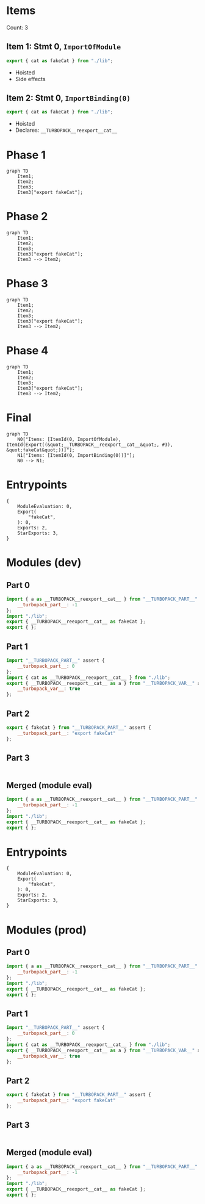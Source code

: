 # Items

Count: 3

## Item 1: Stmt 0, `ImportOfModule`

```js
export { cat as fakeCat } from "./lib";

```

- Hoisted
- Side effects

## Item 2: Stmt 0, `ImportBinding(0)`

```js
export { cat as fakeCat } from "./lib";

```

- Hoisted
- Declares: `__TURBOPACK__reexport__cat__`

# Phase 1
```mermaid
graph TD
    Item1;
    Item2;
    Item3;
    Item3["export fakeCat"];
```
# Phase 2
```mermaid
graph TD
    Item1;
    Item2;
    Item3;
    Item3["export fakeCat"];
    Item3 --> Item2;
```
# Phase 3
```mermaid
graph TD
    Item1;
    Item2;
    Item3;
    Item3["export fakeCat"];
    Item3 --> Item2;
```
# Phase 4
```mermaid
graph TD
    Item1;
    Item2;
    Item3;
    Item3["export fakeCat"];
    Item3 --> Item2;
```
# Final
```mermaid
graph TD
    N0["Items: [ItemId(0, ImportOfModule), ItemId(Export((&quot;__TURBOPACK__reexport__cat__&quot;, #3), &quot;fakeCat&quot;))]"];
    N1["Items: [ItemId(0, ImportBinding(0))]"];
    N0 --> N1;
```
# Entrypoints

```
{
    ModuleEvaluation: 0,
    Export(
        "fakeCat",
    ): 0,
    Exports: 2,
    StarExports: 3,
}
```


# Modules (dev)
## Part 0
```js
import { a as __TURBOPACK__reexport__cat__ } from "__TURBOPACK_PART__" assert {
    __turbopack_part__: -1
};
import "./lib";
export { __TURBOPACK__reexport__cat__ as fakeCat };
export { };

```
## Part 1
```js
import "__TURBOPACK_PART__" assert {
    __turbopack_part__: 0
};
import { cat as __TURBOPACK__reexport__cat__ } from "./lib";
export { __TURBOPACK__reexport__cat__ as a } from "__TURBOPACK_VAR__" assert {
    __turbopack_var__: true
};

```
## Part 2
```js
export { fakeCat } from "__TURBOPACK_PART__" assert {
    __turbopack_part__: "export fakeCat"
};

```
## Part 3
```js

```
## Merged (module eval)
```js
import { a as __TURBOPACK__reexport__cat__ } from "__TURBOPACK_PART__" assert {
    __turbopack_part__: -1
};
import "./lib";
export { __TURBOPACK__reexport__cat__ as fakeCat };
export { };

```
# Entrypoints

```
{
    ModuleEvaluation: 0,
    Export(
        "fakeCat",
    ): 0,
    Exports: 2,
    StarExports: 3,
}
```


# Modules (prod)
## Part 0
```js
import { a as __TURBOPACK__reexport__cat__ } from "__TURBOPACK_PART__" assert {
    __turbopack_part__: -1
};
import "./lib";
export { __TURBOPACK__reexport__cat__ as fakeCat };
export { };

```
## Part 1
```js
import "__TURBOPACK_PART__" assert {
    __turbopack_part__: 0
};
import { cat as __TURBOPACK__reexport__cat__ } from "./lib";
export { __TURBOPACK__reexport__cat__ as a } from "__TURBOPACK_VAR__" assert {
    __turbopack_var__: true
};

```
## Part 2
```js
export { fakeCat } from "__TURBOPACK_PART__" assert {
    __turbopack_part__: "export fakeCat"
};

```
## Part 3
```js

```
## Merged (module eval)
```js
import { a as __TURBOPACK__reexport__cat__ } from "__TURBOPACK_PART__" assert {
    __turbopack_part__: -1
};
import "./lib";
export { __TURBOPACK__reexport__cat__ as fakeCat };
export { };

```
